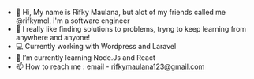 - 👋 Hi, My name is Rifky Maulana, but alot of my friends called me @rifkymol, i'm a software engineer
- 👀 I really like finding solutions to problems, tryng to keep learning from anywhere and anyone!
- 💻 Currently working with Wordpress and Laravel
- 🌱 I’m currently learning Node.Js and React
- 📫 How to reach me : email - rifkymaulana123@gmail.com

<!---
rifkymol/rifkymol is a ✨ special ✨ repository because its `README.md` (this file) appears on your GitHub profile.
You can click the Preview link to take a look at your changes.
--->
